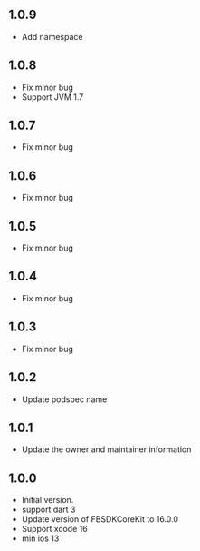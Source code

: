 ## 1.0.9

- Add namespace

## 1.0.8

- Fix minor bug
- Support JVM 1.7

## 1.0.7

- Fix minor bug

## 1.0.6

- Fix minor bug

## 1.0.5

- Fix minor bug

## 1.0.4

- Fix minor bug

## 1.0.3

- Fix minor bug

## 1.0.2

- Update podspec name

## 1.0.1

- Update the owner and maintainer information

## 1.0.0

- Initial version.
- support dart 3
- Update version of FBSDKCoreKit to 16.0.0
- Support xcode 16
- min ios 13